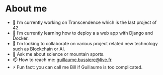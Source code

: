 # About me

- 🔭 I’m currently working on Transcendence which is the last project of 42.
- 🌱 I’m currently learning how to deploy a a web app with Django and Docker.
- 👯 I’m looking to collaborate on various project related new technology such as Blockchain or AI.
- 💬 Ask me about science or mountain sports.
- 📫 How to reach me: guillaume.bussiere@live.fr
- ⚡ Fun fact: you can call me Bill if Guillaume is too complicated.
